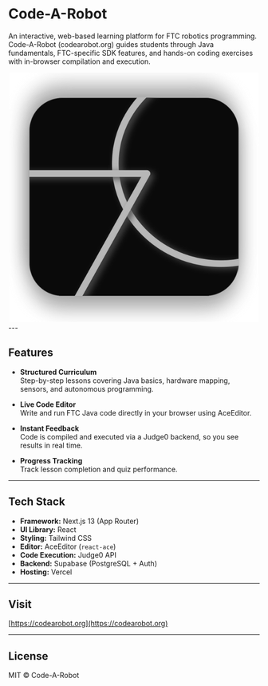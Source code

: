 # Code-A-Robot

An interactive, web-based learning platform for FTC robotics programming. Code-A-Robot (codearobot.org) guides students through Java fundamentals, FTC-specific SDK features, and hands-on coding exercises with in-browser compilation and execution.
<center>
<img src="/easy-ftc/app/LogoTransparent.png">
</center>
---

## Features

- **Structured Curriculum**  
  Step-by-step lessons covering Java basics, hardware mapping, sensors, and autonomous programming.

- **Live Code Editor**  
  Write and run FTC Java code directly in your browser using AceEditor.

- **Instant Feedback**  
  Code is compiled and executed via a Judge0 backend, so you see results in real time.

- **Progress Tracking**  
  Track lesson completion and quiz performance.

---

## Tech Stack

- **Framework:** Next.js 13 (App Router)  
- **UI Library:** React  
- **Styling:** Tailwind CSS  
- **Editor:** AceEditor (`react-ace`)  
- **Code Execution:** Judge0 API  
- **Backend:** Supabase (PostgreSQL + Auth)  
- **Hosting:** Vercel  

---

## Visit

[https://codearobot.org](https://codearobot.org)

---

## License

MIT © Code-A-Robot
